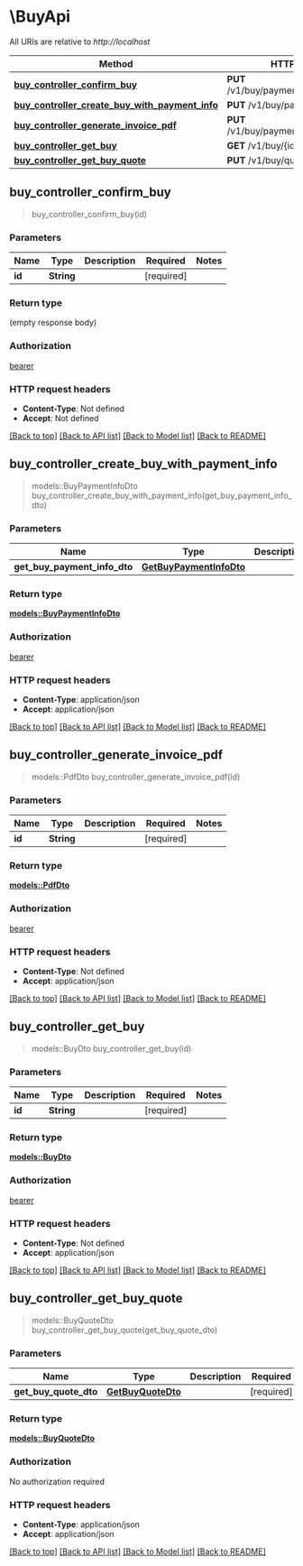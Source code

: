 # \BuyApi

All URIs are relative to *http://localhost*

Method | HTTP request | Description
------------- | ------------- | -------------
[**buy_controller_confirm_buy**](BuyApi.md#buy_controller_confirm_buy) | **PUT** /v1/buy/paymentInfos/{id}/confirm | 
[**buy_controller_create_buy_with_payment_info**](BuyApi.md#buy_controller_create_buy_with_payment_info) | **PUT** /v1/buy/paymentInfos | 
[**buy_controller_generate_invoice_pdf**](BuyApi.md#buy_controller_generate_invoice_pdf) | **PUT** /v1/buy/paymentInfos/{id}/invoice | 
[**buy_controller_get_buy**](BuyApi.md#buy_controller_get_buy) | **GET** /v1/buy/{id} | 
[**buy_controller_get_buy_quote**](BuyApi.md#buy_controller_get_buy_quote) | **PUT** /v1/buy/quote | 



## buy_controller_confirm_buy

> buy_controller_confirm_buy(id)


### Parameters


Name | Type | Description  | Required | Notes
------------- | ------------- | ------------- | ------------- | -------------
**id** | **String** |  | [required] |

### Return type

 (empty response body)

### Authorization

[bearer](../README.md#bearer)

### HTTP request headers

- **Content-Type**: Not defined
- **Accept**: Not defined

[[Back to top]](#) [[Back to API list]](../README.md#documentation-for-api-endpoints) [[Back to Model list]](../README.md#documentation-for-models) [[Back to README]](../README.md)


## buy_controller_create_buy_with_payment_info

> models::BuyPaymentInfoDto buy_controller_create_buy_with_payment_info(get_buy_payment_info_dto)


### Parameters


Name | Type | Description  | Required | Notes
------------- | ------------- | ------------- | ------------- | -------------
**get_buy_payment_info_dto** | [**GetBuyPaymentInfoDto**](GetBuyPaymentInfoDto.md) |  | [required] |

### Return type

[**models::BuyPaymentInfoDto**](BuyPaymentInfoDto.md)

### Authorization

[bearer](../README.md#bearer)

### HTTP request headers

- **Content-Type**: application/json
- **Accept**: application/json

[[Back to top]](#) [[Back to API list]](../README.md#documentation-for-api-endpoints) [[Back to Model list]](../README.md#documentation-for-models) [[Back to README]](../README.md)


## buy_controller_generate_invoice_pdf

> models::PdfDto buy_controller_generate_invoice_pdf(id)


### Parameters


Name | Type | Description  | Required | Notes
------------- | ------------- | ------------- | ------------- | -------------
**id** | **String** |  | [required] |

### Return type

[**models::PdfDto**](PdfDto.md)

### Authorization

[bearer](../README.md#bearer)

### HTTP request headers

- **Content-Type**: Not defined
- **Accept**: application/json

[[Back to top]](#) [[Back to API list]](../README.md#documentation-for-api-endpoints) [[Back to Model list]](../README.md#documentation-for-models) [[Back to README]](../README.md)


## buy_controller_get_buy

> models::BuyDto buy_controller_get_buy(id)


### Parameters


Name | Type | Description  | Required | Notes
------------- | ------------- | ------------- | ------------- | -------------
**id** | **String** |  | [required] |

### Return type

[**models::BuyDto**](BuyDto.md)

### Authorization

[bearer](../README.md#bearer)

### HTTP request headers

- **Content-Type**: Not defined
- **Accept**: application/json

[[Back to top]](#) [[Back to API list]](../README.md#documentation-for-api-endpoints) [[Back to Model list]](../README.md#documentation-for-models) [[Back to README]](../README.md)


## buy_controller_get_buy_quote

> models::BuyQuoteDto buy_controller_get_buy_quote(get_buy_quote_dto)


### Parameters


Name | Type | Description  | Required | Notes
------------- | ------------- | ------------- | ------------- | -------------
**get_buy_quote_dto** | [**GetBuyQuoteDto**](GetBuyQuoteDto.md) |  | [required] |

### Return type

[**models::BuyQuoteDto**](BuyQuoteDto.md)

### Authorization

No authorization required

### HTTP request headers

- **Content-Type**: application/json
- **Accept**: application/json

[[Back to top]](#) [[Back to API list]](../README.md#documentation-for-api-endpoints) [[Back to Model list]](../README.md#documentation-for-models) [[Back to README]](../README.md)

